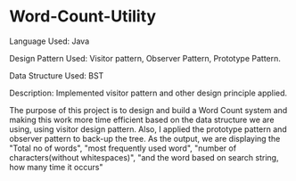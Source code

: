 # Word-Count-Utility

Language Used: Java

Design Pattern Used: Visitor pattern, Observer Pattern, Prototype Pattern.

Data Structure Used: BST

Description: Implemented visitor pattern and other design principle applied.

The purpose of this project is to design and build a Word Count system and making this work more time efficient based on the data structure we are using, using visitor design pattern. Also, I applied the prototype pattern and observer pattern to back-up the tree.
As the output, we are displaying the "Total no of words", "most frequently used word", "number of characters(without whitespaces)", "and the word based on search string, how many time it occurs"

